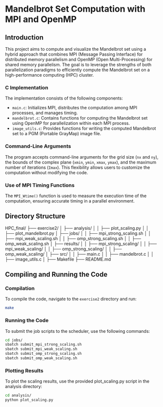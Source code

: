 # Mandelbrot Set Computation with MPI and OpenMP

## Introduction

This project aims to compute and visualize the Mandelbrot set using a hybrid approach that combines MPI (Message Passing Interface) for distributed memory parallelism and OpenMP (Open Multi-Processing) for shared memory parallelism. The goal is to leverage the strengths of both parallelization paradigms to efficiently compute the Mandelbrot set on a high-performance computing (HPC) cluster.

### C Implementation

The implementation consists of the following components:
- `main.c`: Initializes MPI, distributes the computation among MPI processes, and manages timing.
- `mandelbrot.c`: Contains functions for computing the Mandelbrot set using OpenMP for parallelization within each MPI process.
- `image_utils.c`: Provides functions for writing the computed Mandelbrot set to a PGM (Portable GrayMap) image file.


### Command-Line Arguments

The program accepts command-line arguments for the grid size (`nx` and `ny`), the bounds of the complex plane (`xmin`, `ymin`, `xmax`, `ymax`), and the maximum number of iterations (`Imax`). This flexibility allows users to customize the computation without modifying the code.

### Use of MPI Timing Functions

The `MPI_Wtime()` function is used to measure the execution time of the computation, ensuring accurate timing in a parallel environment.

## Directory Structure
HPC_final/
├── exercise2/
│ ├── analysis/
│ │ ├── plot_scaling.py
│ │ ├── plot_mandelbrot.py
│ ├── jobs/
│ │ ├── mpi_strong_scaling.sh
│ │ ├── mpi_weak_scaling.sh
│ │ ├── omp_strong_scaling.sh
│ │ ├── omp_weak_scaling.sh
│ ├── results/
│ │ ├── mpi_strong_scaling/
│ │ ├── mpi_weak_scaling/
│ │ ├── omp_strong_scaling/
│ │ ├── omp_weak_scaling/
│ ├── src/
│ │ ├── main.c
│ │ ├── mandelbrot.c
│ │ ├── image_utils.c
│ ├── Makefile
├── README.md


## Compiling and Running the Code

### Compilation

To compile the code, navigate to the `exercise2` directory and run:

```bash
make
```
### Running the Code
To submit the job scripts to the scheduler, use the following commands:

```bash
cd jobs/
sbatch submit_mpi_strong_scaling.sh
sbatch submit_mpi_weak_scaling.sh
sbatch submit_omp_strong_scaling.sh
sbatch submit_omp_weak_scaling.sh
```
### Plotting Results
To plot the scaling results, use the provided plot_scaling.py script in the analysis directory:

```bash
cd analysis/
python plot_scaling.py
```
